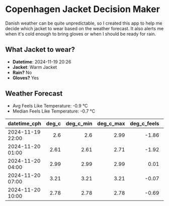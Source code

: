 
# Copenhagen Jacket Decision Maker

Danish weather can be quite unpredictable, so I created this app to help me decide which jacket to wear based on the weather forecast. 
It also alerts me when it's cold enough to bring gloves or when I should be ready for rain.

## What Jacket to wear?

- **Datetime**: 2024-11-19 20:26
- **Jacket**: Warm Jacket
- **Rain?** No
- **Gloves?** Yes

## Weather Forecast
- Avg Feels Like Temperature: -0.9 °C
- Median Feels Like Temperature: -0.7 °C

| datetime_cph     |   deg_c |   deg_c_min |   deg_c_max |   deg_c_feels | weather   | wind   | rain   |
|:-----------------|--------:|------------:|------------:|--------------:|:----------|:-------|:-------|
| 2024-11-19 22:00 |    2.6  |        2.6  |        2.99 |         -1.86 | Snow      | Medium | None   |
| 2024-11-20 01:00 |    2.61 |        2.61 |        2.71 |         -1.92 | Snow      | Medium | None   |
| 2024-11-20 04:00 |    2.99 |        2.99 |        2.99 |          0.01 | Snow      | Low    | None   |
| 2024-11-20 07:00 |    3.21 |        3.21 |        3.21 |         -0.07 | Clouds    | Low    | None   |
| 2024-11-20 10:00 |    2.78 |        2.78 |        2.78 |         -0.69 | Snow      | Low    | None   |
        